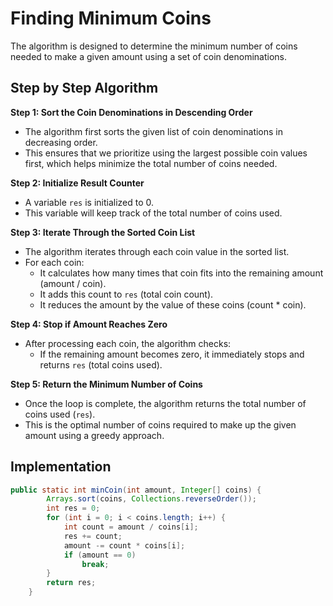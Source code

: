 # Finding Minimum Coins

The algorithm is designed to determine the minimum number of coins needed to make a given amount using a set of coin denominations.

## Step by Step Algorithm

**Step 1: Sort the Coin Denominations in Descending Order**

- The algorithm first sorts the given list of coin denominations in decreasing order.
- This ensures that we prioritize using the largest possible coin values first, which helps minimize the total number of coins needed.

**Step 2: Initialize Result Counter**

- A variable `res` is initialized to 0.
- This variable will keep track of the total number of coins used.

**Step 3: Iterate Through the Sorted Coin List**

- The algorithm iterates through each coin value in the sorted list.
- For each coin:
  - It calculates how many times that coin fits into the remaining amount (amount / coin).
  - It adds this count to `res` (total coin count).
  - It reduces the amount by the value of these coins (count \* coin).

**Step 4: Stop if Amount Reaches Zero**

- After processing each coin, the algorithm checks:
  - If the remaining amount becomes zero, it immediately stops and returns `res` (total coins used).

**Step 5: Return the Minimum Number of Coins**

- Once the loop is complete, the algorithm returns the total number of coins used (`res`).
- This is the optimal number of coins required to make up the given amount using a greedy approach.

## Implementation

```java
public static int minCoin(int amount, Integer[] coins) {
        Arrays.sort(coins, Collections.reverseOrder());
        int res = 0;
        for (int i = 0; i < coins.length; i++) {
            int count = amount / coins[i];
            res += count;
            amount -= count * coins[i];
            if (amount == 0)
                break;
        }
        return res;
    }
```
